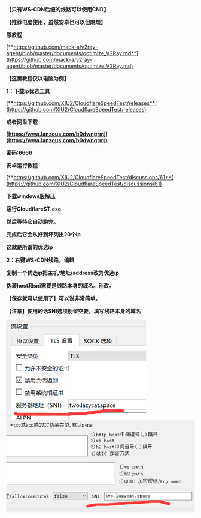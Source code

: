 **【只有WS-CDN后缀的线路可以使用CND】**

**【推荐电脑使用，虽然安卓也可以但麻烦】**

**原教程**

[**https://github.com/mack-a/v2ray-agent/blob/master/documents/optimize_V2Ray.md**](https://github.com/mack-a/v2ray-agent/blob/master/documents/optimize_V2Ray.md)

**【这里教程仅以电脑为例】**

**1：下载ip优选工具**

[**https://github.com/XIU2/CloudflareSpeedTest/releases**](https://github.com/XIU2/CloudflareSpeedTest/releases)

**或者网盘下载**

**[https://wwa.lanzous.com/b0dwngrmj](https://wwa.lanzous.com/b0dwngrmj)**

**密码:6666**

**安卓运行教程**

[**https://github.com/XIU2/CloudflareSpeedTest/discussions/61**](https://github.com/XIU2/CloudflareSpeedTest/discussions/61)

**下载windows版解压**

**运行CloudflareST.exe**

**然后等待它自动跑完。**

**完成后它会从好到坏列出20个ip**

**这就是所谓的优选ip**

**2：右键WS-CDN线路，编辑**

**复制一个优选ip把主机/地址/address改为优选ip**

**伪装host和sni需要是线路本身的域名。别改。**

**【保存就可以使用了】可以说非常简单。**

**【注意】使用的话SNI选项别留空要，填写线路本身的域名**

![](https://raw.githubusercontent.com/DLGum/pic-bed/main/pic/9e52db9bf2cc121e9cd6398ba1767d2d.png)![](https://raw.githubusercontent.com/DLGum/pic-bed/main/pic/74c24fe1d067cf3d057ef19906ff2ec3.png)
